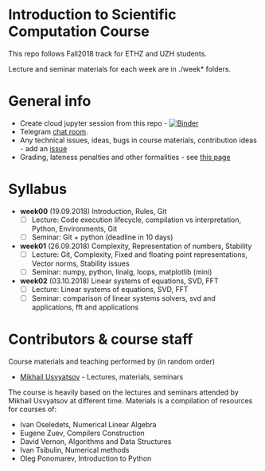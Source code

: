 # Introduction to Scientific Computation Course

This repo follows Fall2018 track for ETHZ and UZH students.

Lecture and seminar materials for each week are in ./week* folders.

# General info
* Create cloud jupyter session from this repo - [![Binder](https://mybinder.org/badge.svg)](https://mybinder.org/v2/gh/Aelphy/ISC2018/fall18)
* Telegram [chat room](https://t.me/icsfall18).
* Any technical issues, ideas, bugs in course materials, contribution ideas - add an [issue](https://github.com/Aelphy/ISC2018/issues)
* Grading, lateness penalties and other formalities - see [this page](https://github.com/Aelphy/ISC2018/wiki/Homeworks-and-grading-(ETHZ-and-UZH))


# Syllabus
- __week00__ (19.09.2018) Introduction, Rules, Git
  - [ ] Lecture: Code execution lifecycle, compilation vs interpretation, Python, Environments, Git
  - [ ] Seminar: Git + python (deadline in 10 days)
- __week01__ (26.09.2018) Complexity, Representation of numbers, Stability
  - [ ] Lecture: Git, Complexity, Fixed and floating point representations, Vector norms, Stability issues
  - [ ] Seminar: numpy, python, linalg, loops, matplotlib (mini) 
- __week02__ (03.10.2018) Linear systems of equations, SVD, FFT
  - [ ] Lecture: Linear systems of equations, SVD, FFT
  - [ ] Seminar: comparison of linear systems solvers, svd and applications, fft and applications

# Contributors & course staff
Course materials and teaching performed by (in random order)
- [Mikhail Usvyatsov](http://www.prs.igp.ethz.ch/content/specialinterest/baug/institute-igp/photogrammetry-and-remote-sensing/en/group/people/person-detail.html?persid=242711) - Lectures, materials, seminars

The course is heavily based on the lectures and seminars attended by Mikhail Usvyatsov at different time.
Materials is a compilation of resources for courses of:

- Ivan Oseledets, Numerical Linear Algebra
- Eugene Zuev, Compilers Construction
- David Vernon, Algorithms and Data Structures
- Ivan Tsibulin, Numerical methods
- Oleg Ponomarev, Introduction to Python
